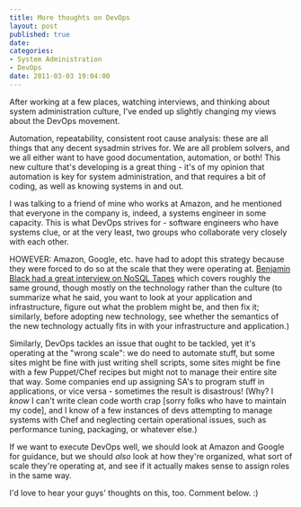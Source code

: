```yaml
---
title: More thoughts on DevOps
layout: post
published: true
date: 
categories:
- System Administration
- DevOps
date: 2011-03-03 19:04:00
---
```


After working at a few places, watching interviews, and thinking about system
administration culture, I've ended up slightly changing my views about the DevOps
movement.

Automation, repeatability, consistent root cause analysis: these are all things
that any decent sysadmin strives for.  We are all problem solvers, and we all
either want to have good documentation, automation, or both!  This new culture
that's developing is a great thing - it's of my opinion that automation is key
for system administration, and that requires a bit of coding, as well as knowing
systems in and out.

I was talking to a friend of mine who works at Amazon, and he mentioned that everyone
in the company is, indeed, a systems engineer in some capacity.  This is what
DevOps strives for - software engineers who have systems clue, or at the very least,
two groups who collaborate very closely with each other.

HOWEVER: Amazon, Google, etc. have had to adopt this strategy because they were forced
to do so at the scale that they were operating at.  [Benjamin Black had a great
interview on NoSQL Tapes](http://nosqltapes.com/video/benjamin-black-on-nosql-cloud-computing-and-fast_ip) which covers roughly the same ground, though mostly on the
technology rather than the culture (to summarize what he said, you want to look at
your application and infrastructure, figure out what the problem might be, and then
fix it; similarly, before adopting new technology, see whether the semantics of the
new technology actually fits in with your infrastructure and application.)

Similarly, DevOps tackles an issue that ought to be tackled, yet it's operating
at the "wrong scale": we do need to automate stuff, but some sites might be fine
with just writing shell scripts, some sites might be fine with a few Puppet/Chef
recipes but might not to manage their entire site that way.  Some companies end
up assigning SA's to program stuff in applications, or vice versa - sometimes the
result is disastrous! (Why?  I _know_ I can't write clean code worth crap \[sorry
folks who have to maintain my code\], and I know of a few instances of
devs attempting to manage systems with Chef and neglecting certain operational
issues, such as performance tuning, packaging, or whatever else.)

If we want to execute DevOps well, we should look at Amazon and Google for guidance,
but we should _also_ look at how they're organized, what sort of scale they're
operating at, and see if it actually makes sense to assign roles in the same way.

I'd love to hear your guys' thoughts on this, too.  Comment below. :)
